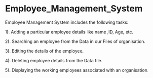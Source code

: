 # Employee_Management_System

Employee Management System includes the following tasks:

1). Adding a particular employee details like name ,ID, Age, etc.

2). Searching an employee from the Data in our Files of organisation.

3). Editing the details of the employee.

4). Deleting employee details from the Data file.

5). Displaying the working employees associated with an organisation.
